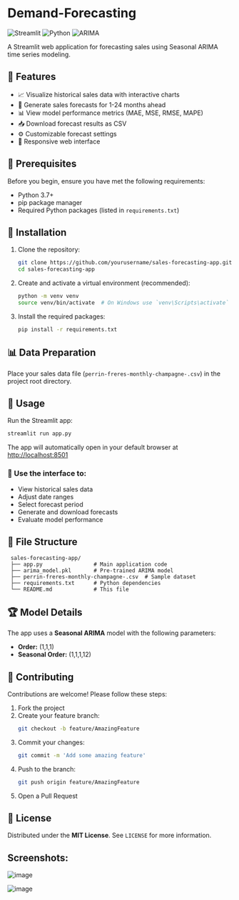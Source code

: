 # Demand-Forecasting


![Streamlit](https://img.shields.io/badge/Streamlit-FF4B4B?style=for-the-badge&logo=Streamlit&logoColor=white)
![Python](https://img.shields.io/badge/Python-3776AB?style=for-the-badge&logo=python&logoColor=white)
![ARIMA](https://img.shields.io/badge/ARIMA-009688?style=for-the-badge&logo=arima&logoColor=white)

A Streamlit web application for forecasting sales using Seasonal ARIMA time series modeling.

## 🚀 Features

- 📈 Visualize historical sales data with interactive charts
- 🔮 Generate sales forecasts for 1-24 months ahead
- 📊 View model performance metrics (MAE, MSE, RMSE, MAPE)
- 📥 Download forecast results as CSV
- ⚙️ Customizable forecast settings
- 📱 Responsive web interface

## 📌 Prerequisites

Before you begin, ensure you have met the following requirements:

- Python 3.7+
- pip package manager
- Required Python packages (listed in `requirements.txt`)

## 🔧 Installation

1. Clone the repository:
   ```sh
   git clone https://github.com/yourusername/sales-forecasting-app.git
   cd sales-forecasting-app
   ```

2. Create and activate a virtual environment (recommended):
   ```sh
   python -m venv venv
   source venv/bin/activate  # On Windows use `venv\Scripts\activate`
   ```

3. Install the required packages:
   ```sh
   pip install -r requirements.txt
   ```

## 📊 Data Preparation

Place your sales data file (`perrin-freres-monthly-champagne-.csv`) in the project root directory.

## 🚀 Usage

Run the Streamlit app:
   ```sh
   streamlit run app.py
   ```

The app will automatically open in your default browser at [http://localhost:8501](http://localhost:8501)

### 🎯 Use the interface to:
- View historical sales data
- Adjust date ranges
- Select forecast period
- Generate and download forecasts
- Evaluate model performance

## 📂 File Structure
```
 sales-forecasting-app/
 ├── app.py                # Main application code
 ├── arima_model.pkl       # Pre-trained ARIMA model
 ├── perrin-freres-monthly-champagne-.csv  # Sample dataset
 ├── requirements.txt      # Python dependencies
 └── README.md             # This file
```

## 🏆 Model Details
The app uses a **Seasonal ARIMA** model with the following parameters:

- **Order:** (1,1,1)
- **Seasonal Order:** (1,1,1,12)

## 🤝 Contributing

Contributions are welcome! Please follow these steps:

1. Fork the project
2. Create your feature branch:
   ```sh
   git checkout -b feature/AmazingFeature
   ```
3. Commit your changes:
   ```sh
   git commit -m 'Add some amazing feature'
   ```
4. Push to the branch:
   ```sh
   git push origin feature/AmazingFeature
   ```
5. Open a Pull Request

## 📜 License

Distributed under the **MIT License**. See `LICENSE` for more information.

## Screenshots:

![image](https://github.com/user-attachments/assets/4d526815-e262-48a4-9f2f-83ce1fbfbf85)

![image](https://github.com/user-attachments/assets/44352e43-2b08-41af-a2f8-9161cdd44a6e)

